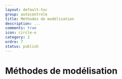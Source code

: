 ```yaml
---
layout: default-toc
group: autocontrole
title: Méthodes de modélisation
description: ...
comments: true
icon: circle-o
category: 2
ordre: 7
status: publish
---
```


# Méthodes de modélisation
